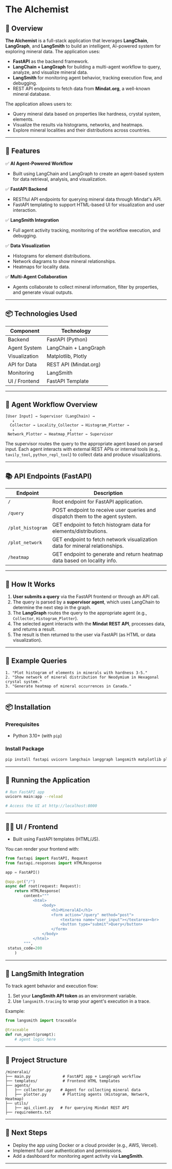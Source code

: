 # The Alchemist

## 📌 Overview

**The Alchemist** is a full-stack application that leverages **LangChain**, **LangGraph**, and **LangSmith** to build an intelligent, AI-powered system for exploring mineral data. The application uses:

- **FastAPI** as the backend framework.
- **LangChain + LangGraph** for building a multi-agent workflow to query, analyze, and visualize mineral data.
- **LangSmith** for monitoring agent behavior, tracking execution flow, and debugging.
- REST API endpoints to fetch data from **Mindat.org**, a well-known mineral database.

The application allows users to:

- Query mineral data based on properties like hardness, crystal system, elements.
- Visualize the results via histograms, networks, and heatmaps.
- Explore mineral localities and their distributions across countries.

---

## 🚀 Features

✅ **AI Agent-Powered Workflow**  
- Built using LangChain and LangGraph to create an agent-based system for data retrieval, analysis, and visualization.

✅ **FastAPI Backend**  
- RESTful API endpoints for querying mineral data through Mindat's API.
- FastAPI templating to support HTML-based UI for visualization and user interaction.

✅ **LangSmith Integration**  
- Full agent activity tracking, monitoring of the workflow execution, and debugging.

✅ **Data Visualization**  
- Histograms for element distributions.
- Network diagrams to show mineral relationships.
- Heatmaps for locality data.

✅ **Multi-Agent Collaboration**  
- Agents collaborate to collect mineral information, filter by properties, and generate visual outputs.

---

## 📦 Technologies Used

| Component         | Technology             |
|------------------|------------------------|
| Backend          | FastAPI (Python)       |
| Agent System     | LangChain + LangGraph  |
| Visualization     | Matplotlib, Plotly     |
| API for Data     | REST API (Mindat.org)  |
| Monitoring       | LangSmith              |
| UI / Frontend    | FastAPI Template       |

---

## 🧠 Agent Workflow Overview

```
[User Input] → Supervisor (LangChain) → 
   ↓
  Collector → Locality_Collector → Histogram_Plotter → 
   ↓                        ↓
 Network_Plotter ← Heatmap_Plotter ← Supervisor
```

The supervisor routes the query to the appropriate agent based on parsed input. Each agent interacts with external REST APIs or internal tools (e.g., `tavily_tool`, `python_repl_tool`) to collect data and produce visualizations.

---

## 📚 API Endpoints (FastAPI)

| Endpoint              | Description                                                                 |
|----------------------|-----------------------------------------------------------------------------|
| `/`                  | Root endpoint for FastAPI application.                                     |
| `/query`             | POST endpoint to receive user queries and dispatch them to the agent system. |
| `/plot_histogram`    | GET endpoint to fetch histogram data for elements/distributions.            |
| `/plot_network`      | GET endpoint to fetch network visualization data for mineral relationships.  |
| `/heatmap`           | GET endpoint to generate and return heatmap data based on locality info.    |

---

## 🧪 How It Works

1. **User submits a query** via the FastAPI frontend or through an API call.
2. The query is parsed by a **supervisor agent**, which uses LangChain to determine the next step in the graph.
3. The **LangGraph** routes the query to the appropriate agent (e.g., `Collector`, `Histogram_Plotter`).
4. The selected agent interacts with the **Mindat REST API**, processes data, and returns a result.
5. The result is then returned to the user via FastAPI (as HTML or data visualization).

---

## 📌 Example Queries

```text
1. "Plot histogram of elements in minerals with hardness 3-5."
2. "Show network of mineral distribution for Neodymium in Hexagonal crystal system."
3. "Generate heatmap of mineral occurrences in Canada."
```

---

## 📦 Installation

### Prerequisites
- Python 3.10+
 (with `pip`)
  
### Install Package

```bash
pip install fastapi uvicorn langchain langgraph langsmith matplotlib plotly
```

---

## 🧪 Running the Application

```bash
# Run FastAPI app
uvicorn main:app --reload

# Access the UI at http://localhost:8000
```

---

## 🧑‍💻 UI / Frontend

- Built using FastAPI templates (HTML/JS).
  
You can render your frontend with:

```python
from fastapi import FastAPI, Request
from fastapi.responses import HTMLResponse

app = FastAPI()

@app.get("/")
async def root(request: Request):
    return HTMLResponse(
        content="""
            <html>
                <body>
                    <h1>MineralAI</h1>
                    <form action="/query" method="post">
                        <textarea name="user_input"></textarea><br>
                        <button type="submit">Query</button>
                    </form>
                </body>
            </html>
        """,
 status_code=200
    )
```

---

## 📌 LangSmith Integration

To track agent behavior and execution flow:

1. Set your **LangSmith API token** as an environment variable.
2. Use `langsmith.tracing` to wrap your agent's execution in a trace.

Example:

```python
from langsmith import traceable

@traceable
def run_agent(prompt):
    # agent logic here
```

---

## 🧭 Project Structure

```
/mineralai/
├── main.py              # FastAPI app + LangGraph workflow
├── templates/           # Frontend HTML templates
├── agents/
│   ├── collector.py    # Agent for collecting mineral data
│   ├── plotter.py       # Plotting agents (Histogram, Network, Heatmap)
├── utils/
│   ├── api_client.py   # For querying Mindat REST API
├── requirements.txt
```

---


## 📌 Next Steps

- Deploy the app using Docker or a cloud provider (e.g., AWS, Vercel).
- Implement full user authentication and permissions.
- Add a dashboard for monitoring agent activity via **LangSmith**.

---

